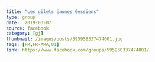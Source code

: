 ```yaml
---
title: "Les gilets jaunes Gessiens"
type: group
date:  2019-03-07
source: facebook
category: [gj]
thumbnail: /images/posts/595958337474001.jpg
tags: [FR,FR-ARA,01]
link: https://www.facebook.com/groups/595958337474001/
---
```

